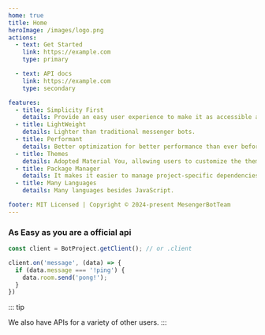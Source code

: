 ```yaml
---
home: true
title: Home
heroImage: /images/logo.png
actions:
  - text: Get Started
    link: https://example.com
    type: primary

  - text: API docs
    link: https://example.com
    type: secondary

features:
  - title: Simplicity First
    details: Provide an easy user experience to make it as accessible as possible for your users.
  - title: LightWeight
    details: Lighter than traditional messenger bots.
  - title: Performant
    details: Better optimization for better performance than ever before.
  - title: Themes
    details: Adopted Material You, allowing users to customize the theme.
  - title: Package Manager
    details: It makes it easier to manage project-specific dependencies like npm.
  - title: Many Languages
    details: Many languages besides JavaScript.

footer: MIT Licensed | Copyright © 2024-present MesengerBotTeam
---
```


### As Easy as you are a official api

```javascript
const client = BotProject.getClient(); // or .client

client.on('message', (data) => {
  if (data.message === '!ping') {
    data.room.send('pong!');
  }
})
```

::: tip

We also have APIs for a variety of other users.
:::

<!-- 
This is the content of home page. Check [Home Page Docs][default-theme-home] for more details.

[default-theme-home]: https://vuejs.press/reference/default-theme/frontmatter.html#home-page -->
